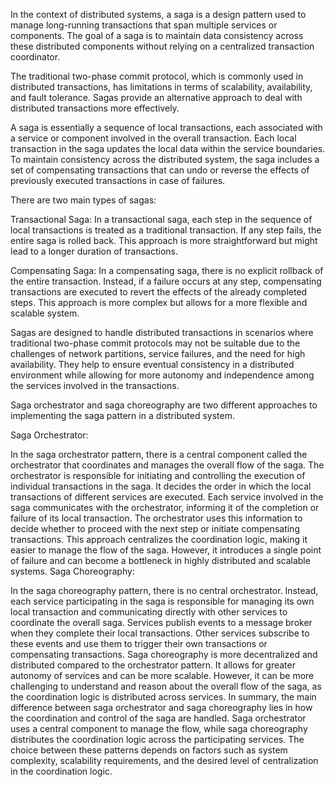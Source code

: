 In the context of distributed systems, a saga is a design pattern used to manage long-running transactions that span multiple services or components. The goal of a saga is to maintain data consistency across these distributed components without relying on a centralized transaction coordinator.

The traditional two-phase commit protocol, which is commonly used in distributed transactions, has limitations in terms of scalability, availability, and fault tolerance. Sagas provide an alternative approach to deal with distributed transactions more effectively.

A saga is essentially a sequence of local transactions, each associated with a service or component involved in the overall transaction. Each local transaction in the saga updates the local data within the service boundaries. To maintain consistency across the distributed system, the saga includes a set of compensating transactions that can undo or reverse the effects of previously executed transactions in case of failures.

There are two main types of sagas:

Transactional Saga: In a transactional saga, each step in the sequence of local transactions is treated as a traditional transaction. If any step fails, the entire saga is rolled back. This approach is more straightforward but might lead to a longer duration of transactions.

Compensating Saga: In a compensating saga, there is no explicit rollback of the entire transaction. Instead, if a failure occurs at any step, compensating transactions are executed to revert the effects of the already completed steps. This approach is more complex but allows for a more flexible and scalable system.

Sagas are designed to handle distributed transactions in scenarios where traditional two-phase commit protocols may not be suitable due to the challenges of network partitions, service failures, and the need for high availability. They help to ensure eventual consistency in a distributed environment while allowing for more autonomy and independence among the services involved in the transactions.




Saga orchestrator and saga choreography are two different approaches to implementing the saga pattern in a distributed system.

Saga Orchestrator:

In the saga orchestrator pattern, there is a central component called the orchestrator that coordinates and manages the overall flow of the saga.
The orchestrator is responsible for initiating and controlling the execution of individual transactions in the saga. It decides the order in which the local transactions of different services are executed.
Each service involved in the saga communicates with the orchestrator, informing it of the completion or failure of its local transaction. The orchestrator uses this information to decide whether to proceed with the next step or initiate compensating transactions.
This approach centralizes the coordination logic, making it easier to manage the flow of the saga. However, it introduces a single point of failure and can become a bottleneck in highly distributed and scalable systems.
Saga Choreography:

In the saga choreography pattern, there is no central orchestrator. Instead, each service participating in the saga is responsible for managing its own local transaction and communicating directly with other services to coordinate the overall saga.
Services publish events to a message broker when they complete their local transactions. Other services subscribe to these events and use them to trigger their own transactions or compensating transactions.
Saga choreography is more decentralized and distributed compared to the orchestrator pattern. It allows for greater autonomy of services and can be more scalable. However, it can be more challenging to understand and reason about the overall flow of the saga, as the coordination logic is distributed across services.
In summary, the main difference between saga orchestrator and saga choreography lies in how the coordination and control of the saga are handled. Saga orchestrator uses a central component to manage the flow, while saga choreography distributes the coordination logic across the participating services. The choice between these patterns depends on factors such as system complexity, scalability requirements, and the desired level of centralization in the coordination logic.
